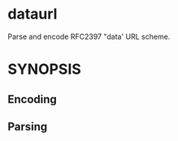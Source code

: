 dataurl
=======

Parse and encode RFC2397 "data' URL scheme.

# SYNOPSIS

## Encoding

<!-- INCLUDE examples/encode_example_test.go -->
<!-- END INCLUDE -->

## Parsing

<!-- INCLUDE examples/parse_example_test.go -->
<!-- END INCLUDE -->
